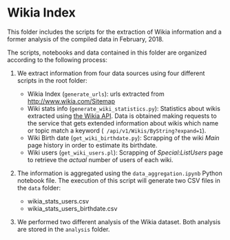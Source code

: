 # Wikia Index

This folder includes the scripts for the extraction of Wikia information and a former analysis of the compiled data in February, 2018.

The scripts, notebooks and data contained in this folder are organized according to the following process:

1. We extract information from four data sources using four different scripts in the root folder:

    - Wikia Index (`generate_urls`): urls extracted from <http://www.wikia.com/Sitemap>
    - Wiki stats info (`generate_wiki_statistics.py`): Statistics about wikis extracted using [the Wikia API](http://www.wikia.com/api/v1). Data is obtained making requests to the service that gets extended information about wikis which name or topic match a keyword (` /api/v1/Wikis/ByString?expand=1`). 
    - Wiki Birth date (`get_wiki_birthdate.py`): Scrapping of the wiki *Main* page history in order to estimate its birthdate.
    - Wiki users (`get_wiki_users.pl`): Scrapping of *Special:ListUsers* page to retrieve the *actual* number of users of each wiki.

2. The information is aggregated using the `data_aggregation.ipynb` Python notebook file. The execution of this script will generate two CSV files in the `data` folder:

    - wikia_stats_users.csv
    - wikia_stats_users_birthdate.csv

3. We performed two different analysis of the Wikia dataset. Both analysis are stored in the `analysis` folder.
